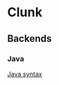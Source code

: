# Clunk

## Backends

### Java

[Java syntax](https://docs.oracle.com/javase/specs/jls/se17/html/jls-19.html)
